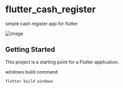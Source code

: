# flutter_cash_register

simple cash register app for flutter

![image](https://user-images.githubusercontent.com/7807989/231808607-2097fbf6-e37a-4d43-b8dd-d80dea66fd6c.png)

## Getting Started

This project is a starting point for a Flutter application.

windows build command


```bash
flutter build windows
```

